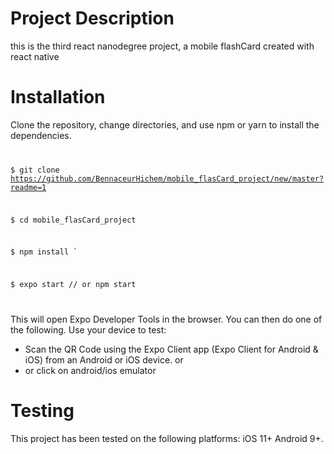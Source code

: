 # Project Description
this is the third react  nanodegree project, a mobile flashCard created with react native

# Installation
Clone the repository, change directories, and use npm or yarn to install the dependencies.
<code>

$ git clone https://github.com/BennaceurHichem/mobile_flasCard_project/new/master?readme=1

$ cd mobile_flasCard_project

$ npm install `

$ expo start // or npm start

</code>

This will open Expo Developer Tools in the browser. You can then do one of the following.
Use your device to test:
<ul>


<li>Scan the QR Code using the Expo Client app (Expo Client for Android & iOS) from an Android or iOS device.
 or </li>
<li>or click on android/ios emulator</li>
</ul>

# Testing
This project has been tested on the following platforms:
iOS 11+
Android 9+.



